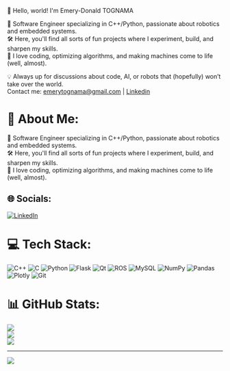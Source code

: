 👋 Hello, world! I'm Emery-Donald TOGNAMA

🚀 Software Engineer specializing in C++/Python, passionate about robotics and embedded systems. <br/>
🛠️ Here, you'll find all sorts of fun projects where I experiment, build, and sharpen my skills. <br/>
🤖 I love coding, optimizing algorithms, and making machines come to life (well, almost). <br/>

💡 Always up for discussions about code, AI, or robots that (hopefully) won’t take over the world. <br/>
 Contact me: emerytognama@gmail.com | [Linkedin](https://www.linkedin.com/in/emery-tognama/)

# 💫 About Me:
🚀 Software Engineer specializing in C++/Python, passionate about robotics and embedded systems.<br>🛠️ Here, you'll find all sorts of fun projects where I experiment, build, and sharpen my skills.<br>🤖 I love coding, optimizing algorithms, and making machines come to life (well, almost).


## 🌐 Socials:
[![LinkedIn](https://img.shields.io/badge/LinkedIn-%230077B5.svg?logo=linkedin&logoColor=white)](https://linkedin.com/in/emery-tognama) 

# 💻 Tech Stack:
![C++](https://img.shields.io/badge/c++-%2300599C.svg?style=for-the-badge&logo=c%2B%2B&logoColor=white) ![C](https://img.shields.io/badge/c-%2300599C.svg?style=for-the-badge&logo=c&logoColor=white) ![Python](https://img.shields.io/badge/python-3670A0?style=for-the-badge&logo=python&logoColor=ffdd54) ![Flask](https://img.shields.io/badge/flask-%23000.svg?style=for-the-badge&logo=flask&logoColor=white) ![Qt](https://img.shields.io/badge/Qt-%23217346.svg?style=for-the-badge&logo=Qt&logoColor=white) ![ROS](https://img.shields.io/badge/ros-%230A0FF9.svg?style=for-the-badge&logo=ros&logoColor=white) ![MySQL](https://img.shields.io/badge/mysql-4479A1.svg?style=for-the-badge&logo=mysql&logoColor=white) ![NumPy](https://img.shields.io/badge/numpy-%23013243.svg?style=for-the-badge&logo=numpy&logoColor=white) ![Pandas](https://img.shields.io/badge/pandas-%23150458.svg?style=for-the-badge&logo=pandas&logoColor=white) ![Plotly](https://img.shields.io/badge/Plotly-%233F4F75.svg?style=for-the-badge&logo=plotly&logoColor=white) ![Git](https://img.shields.io/badge/git-%23F05033.svg?style=for-the-badge&logo=git&logoColor=white)
# 📊 GitHub Stats:
![](https://github-readme-stats.vercel.app/api?username=toyasama&theme=vue-dark&hide_border=false&include_all_commits=true&count_private=true)<br/>
![](https://nirzak-streak-stats.vercel.app/?user=toyasama&theme=vue-dark&hide_border=false)<br/>
![](https://github-readme-stats.vercel.app/api/top-langs/?username=toyasama&theme=vue-dark&hide_border=false&include_all_commits=true&count_private=true&layout=compact)

---
[![](https://visitcount.itsvg.in/api?id=toyasama&icon=0&color=3)](https://visitcount.itsvg.in)

<!-- Proudly created with GPRM ( https://gprm.itsvg.in ) -->
